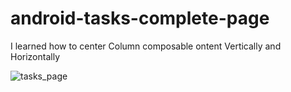 # android-tasks-complete-page

I learned how to center Column composable ontent Vertically and Horizontally

![tasks_page](https://user-images.githubusercontent.com/85868026/178352570-81ef1f80-490a-4d9f-8f87-c471bd5ea5e1.png)
